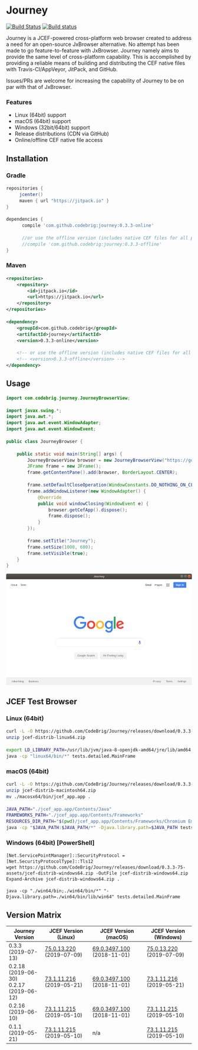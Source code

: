 # Journey

[![Build Status](https://travis-ci.com/CodeBrig/Journey.svg?branch=master)](https://travis-ci.com/CodeBrig/Journey)
[![Build status](https://ci.appveyor.com/api/projects/status/w6yr31klo9uwo1mb/branch/master?svg=true)](https://ci.appveyor.com/project/BFergerson/journey/branch/master)

Journey is a JCEF-powered cross-platform web browser created to address a need for an open-source JxBrowser alternative.
No attempt has been made to go feature-to-feature with JxBrowser. Journey namely aims to provide the same level of cross-platform capability. This is accomplished by providing a reliable means of building and distributing the CEF native files with Travis-CI/AppVeyor, JitPack, and GitHub.

Issues/PRs are welcome for increasing the capability of Journey to be on par with that of JxBrowser.

### Features
 - Linux (64bit) support
 - macOS (64bit) support
 - Windows (32bit/64bit) support
 - Release distributions (CDN via GitHub)
 - Online/offline CEF native file access

## Installation

### Gradle

```groovy
repositories {
     jcenter()
     maven { url "https://jitpack.io" }
}

dependencies {
      compile 'com.github.codebrig:journey:0.3.3-online'

      //or use the offline version (includes native CEF files for all platforms; ~300MB)
      //compile 'com.github.codebrig:journey:0.3.3-offline'
}
```

### Maven

```xml
<repositories>
	<repository>
		<id>jitpack.io</id>
		<url>https://jitpack.io</url>
	</repository>
</repositories>

<dependency>
	<groupId>com.github.codebrig</groupId>
	<artifactId>journey</artifactId>
	<version>0.3.3-online</version>

	<!-- or use the offline version (includes native CEF files for all platforms; ~300MB) -->
	<!-- <version>0.3.3-offline</version> -->
</dependency>
```

## Usage

```java
import com.codebrig.journey.JourneyBrowserView;

import javax.swing.*;
import java.awt.*;
import java.awt.event.WindowAdapter;
import java.awt.event.WindowEvent;

public class JourneyBrowser {

    public static void main(String[] args) {
        JourneyBrowserView browser = new JourneyBrowserView("https://google.com");
        JFrame frame = new JFrame();
        frame.getContentPane().add(browser, BorderLayout.CENTER);

        frame.setDefaultCloseOperation(WindowConstants.DO_NOTHING_ON_CLOSE);
        frame.addWindowListener(new WindowAdapter() {
            @Override
            public void windowClosing(WindowEvent e) {
                browser.getCefApp().dispose();
                frame.dispose();
            }
        });

        frame.setTitle("Journey");
        frame.setSize(1000, 600);
        frame.setVisible(true);
    }
}
```

![](journey-linux.png)

## JCEF Test Browser

### Linux (64bit)
```sh
curl -L -O https://github.com/CodeBrig/Journey/releases/download/0.3.3-75-assets/jcef-distrib-linux64.zip
unzip jcef-distrib-linux64.zip

export LD_LIBRARY_PATH=/usr/lib/jvm/java-8-openjdk-amd64/jre/lib/amd64:$(pwd)/linux64/bin/lib/linux64
java -cp "linux64/bin/*" tests.detailed.MainFrame
```

### macOS (64bit)
```sh
curl -L -O https://github.com/CodeBrig/Journey/releases/download/0.3.3-69-assets/jcef-distrib-macintosh64.zip
unzip jcef-distrib-macintosh64.zip
mv ./macosx64/bin/jcef_app.app .

JAVA_PATH="./jcef_app.app/Contents/Java"
FRAMEWORKS_PATH="./jcef_app.app/Contents/Frameworks"
RESOURCES_DIR_PATH="$(pwd)/jcef_app.app/Contents/Frameworks/Chromium Embedded Framework.framework/Resources"
java -cp "$JAVA_PATH:$JAVA_PATH/*" -Djava.library.path=$JAVA_PATH tests.detailed.MainFrame --framework-dir-path=$FRAMEWORKS_PATH/Chromium\ Embedded\ Framework.framework --browser-subprocess-path=$FRAMEWORKS_PATH/jcef\ Helper.app/Contents/MacOS/jcef\ Helper --resources-dir-path="$RESOURCES_DIR_PATH" --disable-gpu
```

### Windows (64bit) [PowerShell]
```
[Net.ServicePointManager]::SecurityProtocol = [Net.SecurityProtocolType]::Tls12
wget https://github.com/CodeBrig/Journey/releases/download/0.3.3-75-assets/jcef-distrib-windows64.zip -OutFile jcef-distrib-windows64.zip
Expand-Archive jcef-distrib-windows64.zip .

java -cp "./win64/bin;./win64/bin/*" "-Djava.library.path=./win64/bin/lib/win64" tests.detailed.MainFrame
```

## Version Matrix

| Journey Version     | JCEF Version (Linux) | JCEF Version (macOS) | JCEF Version (Windows) |
|---------------------|----------------------|----------------------|----------------------|
| 0.3.3 (2019-07-13) | [75.0.13.220](https://bitbucket.org/chromiumembedded/java-cef/commits/13ae2d6074bc00a31888fb752dd45f9cf254725d) (2019-07-09) | [69.0.3497.100](https://bitbucket.org/chromiumembedded/java-cef/commits/235e3a844380b72761643324e1d9b7713cae3b63) (2018-11-01) | [75.0.13.220](https://bitbucket.org/chromiumembedded/java-cef/commits/13ae2d6074bc00a31888fb752dd45f9cf254725d) (2019-07-09) |
| 0.2.18 (2019-06-30)<br>0.2.17 (2019-06-12) | [73.1.11.216](https://bitbucket.org/chromiumembedded/java-cef/commits/6b140efeef4e566b6a68025b1dcea9b2da6e6e57) (2019-05-21) | [69.0.3497.100](https://bitbucket.org/chromiumembedded/java-cef/commits/235e3a844380b72761643324e1d9b7713cae3b63) (2018-11-01) | [73.1.11.216](https://bitbucket.org/chromiumembedded/java-cef/commits/6b140efeef4e566b6a68025b1dcea9b2da6e6e57) (2019-05-21) |
| 0.2.16 (2019-06-10) | [73.1.11.215](https://bitbucket.org/chromiumembedded/java-cef/commits/d348788e3347fa4d2a421773463f7dd62da60991) (2019-05-10) | [69.0.3497.100](https://bitbucket.org/chromiumembedded/java-cef/commits/235e3a844380b72761643324e1d9b7713cae3b63) (2018-11-01) | [73.1.11.215](https://bitbucket.org/chromiumembedded/java-cef/commits/d348788e3347fa4d2a421773463f7dd62da60991) (2019-05-10) |
| 0.1.1 (2019-05-21)  | [73.1.11.215](https://bitbucket.org/chromiumembedded/java-cef/commits/d348788e3347fa4d2a421773463f7dd62da60991) (2019-05-10) | n/a | [73.1.11.215](https://bitbucket.org/chromiumembedded/java-cef/commits/d348788e3347fa4d2a421773463f7dd62da60991) (2019-05-10) |
